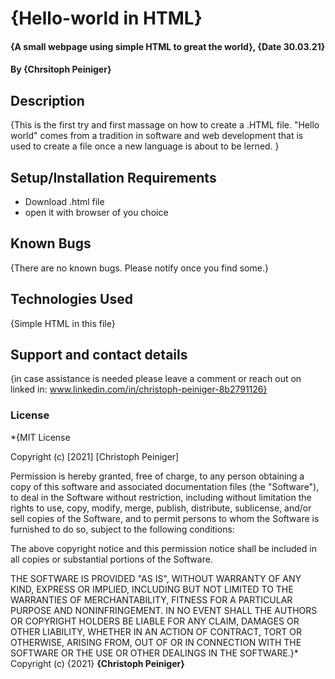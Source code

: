 # {Hello-world in HTML}
#### {A small webpage using simple HTML to great the world}, {Date 30.03.21}
#### By **{Chrsitoph Peiniger}**
## Description
{This is the first try and first massage on how to create a .HTML file. "Hello world" comes from a tradition in software and web development that is used to create a file once a new language is about to be lerned. }
## Setup/Installation Requirements
* Download .html file
* open it with browser of you choice
## Known Bugs
{There are no known bugs. Please notify once you find some.}
## Technologies Used
{Simple HTML in this file}
## Support and contact details
{in case assistance is needed please leave a comment or reach out on linked in: www.linkedin.com/in/christoph-peiniger-8b2791126}
### License
*{MIT License

Copyright (c) [2021] [Christoph Peiniger]

Permission is hereby granted, free of charge, to any person obtaining a copy
of this software and associated documentation files (the "Software"), to deal
in the Software without restriction, including without limitation the rights
to use, copy, modify, merge, publish, distribute, sublicense, and/or sell
copies of the Software, and to permit persons to whom the Software is
furnished to do so, subject to the following conditions:

The above copyright notice and this permission notice shall be included in all
copies or substantial portions of the Software.

THE SOFTWARE IS PROVIDED "AS IS", WITHOUT WARRANTY OF ANY KIND, EXPRESS OR
IMPLIED, INCLUDING BUT NOT LIMITED TO THE WARRANTIES OF MERCHANTABILITY,
FITNESS FOR A PARTICULAR PURPOSE AND NONINFRINGEMENT. IN NO EVENT SHALL THE
AUTHORS OR COPYRIGHT HOLDERS BE LIABLE FOR ANY CLAIM, DAMAGES OR OTHER
LIABILITY, WHETHER IN AN ACTION OF CONTRACT, TORT OR OTHERWISE, ARISING FROM,
OUT OF OR IN CONNECTION WITH THE SOFTWARE OR THE USE OR OTHER DEALINGS IN THE
SOFTWARE.}*
Copyright (c) {2021} **{Christoph Peiniger}**